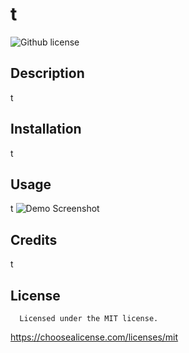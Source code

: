 
  # t

  ![Github license](https://img.shields.io/badge/license-MIT-yellowgreen.svg)

  ## Description
  t
  
  ## Installation
  t
  
  ## Usage
  t
  ![Demo Screenshot](./assets/images/t)

  ## Credits
  t
  
  ## License
      Licensed under the MIT license.
  https://choosealicense.com/licenses/mit
  
